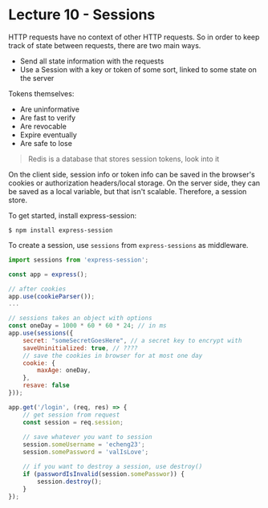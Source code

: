 # Lecture 10 - Sessions
HTTP requests have no context of other HTTP requests. So in order to keep track of state between requests, there are two main ways.

* Send all state information with the requests
* Use a Session with a key or token of some sort, linked to some state on the server

Tokens themselves:
* Are uninformative
* Are fast to verify
* Are revocable
* Expire eventually
* Are safe to lose

> Redis is a database that stores session tokens, look into it

On the client side, session info or token info can be saved in the browser's cookies or authorization headers/local storage. On the server side, they can be saved as a local variable, but that isn't scalable. Therefore, a session store.

To get started, install express-session:
```
$ npm install express-session
``` 

To create a session, use `sessions` from `express-sessions` as middleware.
```js
import sessions from 'express-session';

const app = express();

// after cookies
app.use(cookieParser());
...

// sessions takes an object with options
const oneDay = 1000 * 60 * 60 * 24; // in ms
app.use(sessions({
    secret: "someSecretGoesHere", // a secret key to encrypt with
    saveUninitialized: true, // ????
    // save the cookies in browser for at most one day
    cookie: {
        maxAge: oneDay,
    },
    resave: false
}));

app.get('/login', (req, res) => {
    // get session from request
    const session = req.session;
    
    // save whatever you want to session
    session.someUsername = 'echeng23';
    session.somePassword = 'valIsLove';

    // if you want to destroy a session, use destroy()
    if (passwordIsInvalid(session.somePasswor)) {
        session.destroy();
    }
});
```